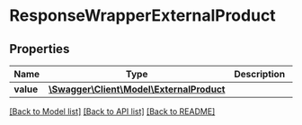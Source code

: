 # ResponseWrapperExternalProduct

## Properties
Name | Type | Description | Notes
------------ | ------------- | ------------- | -------------
**value** | [**\Swagger\Client\Model\ExternalProduct**](ExternalProduct.md) |  | [optional] 

[[Back to Model list]](../../README.md#documentation-for-models) [[Back to API list]](../../README.md#documentation-for-api-endpoints) [[Back to README]](../../README.md)

